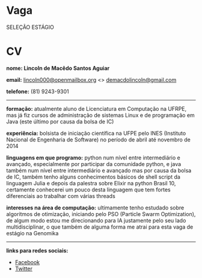 Vaga
====

SELEÇÃO ESTÁGIO


CV
==

**nome: Lincoln de Macêdo Santos Aguiar**

**email:** lincoln000@openmailbox.org \<\> demacdolincoln@gmail.com

**telefone:** (81) 9243-9301

---
**formação:** atualmente aluno de Licenciatura em Computação na UFRPE, mas já fiz cursos de administração de sistemas Linux e de programação em Java (este último por causa da bolsa de IC)

**experiência:** bolsista de iniciação científica na UFPE pelo INES (Instituto Nacional de Engenharia de Software) no período de abril até novembro de 2014

**linguagens em que programo:** python num nível entre intermediário e avançado, especialmente por participar da comunidade python, e java também num nível entre intermediário e avançado mas por causa da bolsa de IC, também tenho alguns conhecimentos básicos de shell script da linguagem Julia e depois da palestra sobre Elixir na python Brasil 10, certamente conhecerei um pouco desta linguagem que tem fortes diferenciais ao trabalhar com várias threads

**interesses na área de computação:** ultimamente tenho estudado sobre algoritmos de otimização, iniciando pelo PSO (Particle Swarm Optimization), de algum modo estou me direcionando para IA justamente pelo seu lado multidisciplinar, o que também de alguma forma me atrai para esta vaga de estágio na Genomika

---
**links para redes sociais:**

* [Facebook](https://www.facebook.com/lincoln.demacedo)
* [Twitter](https://twitter.com/svartalfhein)
